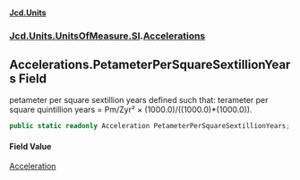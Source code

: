 #### [Jcd.Units](index.md 'index')
### [Jcd.Units.UnitsOfMeasure.SI](Jcd.Units.UnitsOfMeasure.SI.md 'Jcd.Units.UnitsOfMeasure.SI').[Accelerations](Accelerations.md 'Jcd.Units.UnitsOfMeasure.SI.Accelerations')

## Accelerations.PetameterPerSquareSextillionYears Field

petameter per square sextillion years defined such that: terameter per square quintillion years = Pm/Zyr² ×
(1000.0)/((1000.0)*(1000.0)).

```csharp
public static readonly Acceleration PetameterPerSquareSextillionYears;
```

#### Field Value
[Acceleration](Acceleration.md 'Jcd.Units.UnitTypes.Acceleration')